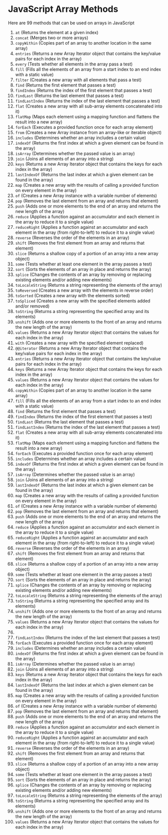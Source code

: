 # JavaScript Array Methods

Here are 99 methods that can be used on arrays in JavaScript

1. `at` (Returns the element at a given index)
2. `concat` (Merges two or more arrays)
3. `copyWithin` (Copies part of an array to another location in the same array)
4. `entries` (Returns a new Array Iterator object that contains the key/value pairs for each index in the array)
5. `every` (Tests whether all elements in the array pass a test)
6. `fill` (Fills all the elements of an array from a start index to an end index with a static value)
7. `filter` (Creates a new array with all elements that pass a test)
8. `find` (Returns the first element that passes a test)
9. `findIndex` (Returns the index of the first element that passes a test)
10. `findLast` (Returns the last element that passes a test)
11. `findLastIndex` (Returns the index of the last element that passes a test)
12. `flat` (Creates a new array with all sub-array elements concatenated into it)
13. `flatMap` (Maps each element using a mapping function and flattens the result into a new array)
14. `forEach` (Executes a provided function once for each array element)
15. `from` (Creates a new Array instance from an array-like or iterable object)
16. `includes` (Determines whether an array includes a certain value)
17. `indexOf` (Returns the first index at which a given element can be found in the array)
18. `isArray` (Determines whether the passed value is an array)
19. `join` (Joins all elements of an array into a string)
20. `keys` (Returns a new Array Iterator object that contains the keys for each index in the array)
21. `lastIndexOf` (Returns the last index at which a given element can be found in the array)
22. `map` (Creates a new array with the results of calling a provided function on every element in the array)
23. `of` (Creates a new Array instance with a variable number of elements)
24. `pop` (Removes the last element from an array and returns that element)
25. `push` (Adds one or more elements to the end of an array and returns the new length of the array)
26. `reduce` (Applies a function against an accumulator and each element in the array to reduce it to a single value)
27. `reduceRight` (Applies a function against an accumulator and each element in the array (from right-to-left) to reduce it to a single value)
28. `reverse` (Reverses the order of the elements in an array)
29. `shift` (Removes the first element from an array and returns that element)
30. `slice` (Returns a shallow copy of a portion of an array into a new array object)
31. `some` (Tests whether at least one element in the array passes a test)
32. `sort` (Sorts the elements of an array in place and returns the array)
33. `splice` (Changes the contents of an array by removing or replacing existing elements and/or adding new elements)
34. `toLocaleString` (Returns a string representing the elements of the array)
35. `toReversed` (Creates a new array with the elements in reverse order)
36. `toSorted` (Creates a new array with the elements sorted)
37. `toSpliced` (Creates a new array with the specified elements added and/or removed)
38. `toString` (Returns a string representing the specified array and its elements)
39. `unshift` (Adds one or more elements to the front of an array and returns the new length of the array)
40. `values` (Returns a new Array Iterator object that contains the values for each index in the array)
41. `with` (Creates a new array with the specified element replaced)
42. `@@iterator` (Returns a new Array Iterator object that contains the key/value pairs for each index in the array)
43. `entries` (Returns a new Array Iterator object that contains the key/value pairs for each index in the array)
44. `keys` (Returns a new Array Iterator object that contains the keys for each index in the array)
45. `values` (Returns a new Array Iterator object that contains the values for each index in the array)
46. `copyWithin` (Copies part of an array to another location in the same array)
47. `fill` (Fills all the elements of an array from a start index to an end index with a static value)
48. `find` (Returns the first element that passes a test)
49. `findIndex` (Returns the index of the first element that passes a test)
50. `findLast` (Returns the last element that passes a test)
51. `findLastIndex` (Returns the index of the last element that passes a test)
52. `flat` (Creates a new array with all sub-array elements concatenated into it)
53. `flatMap` (Maps each element using a mapping function and flattens the result into a new array)
54. `forEach` (Executes a provided function once for each array element)
55. `includes` (Determines whether an array includes a certain value)
56. `indexOf` (Returns the first index at which a given element can be found in the array)
57. `isArray` (Determines whether the passed value is an array)
58. `join` (Joins all elements of an array into a string)
59. `lastIndexOf` (Returns the last index at which a given element can be found in the array)
60. `map` (Creates a new array with the results of calling a provided function on every element in the array)
61. `of` (Creates a new Array instance with a variable number of elements)
62. `pop` (Removes the last element from an array and returns that element)
63. `push` (Adds one or more elements to the end of an array and returns the new length of the array)
64. `reduce` (Applies a function against an accumulator and each element in the array to reduce it to a single value)
65. `reduceRight` (Applies a function against an accumulator and each element in the array (from right-to-left) to reduce it to a single value)
66. `reverse` (Reverses the order of the elements in an array)
67. `shift` (Removes the first element from an array and returns that element)
68. `slice` (Returns a shallow copy of a portion of an array into a new array object)
69. `some` (Tests whether at least one element in the array passes a test)
70. `sort` (Sorts the elements of an array in place and returns the array)
71. `splice` (Changes the contents of an array by removing or replacing existing elements and/or adding new elements)
72. `toLocaleString` (Returns a string representing the elements of the array)
73. `toString` (Returns a string representing the specified array and its elements)
74. `unshift` (Adds one or more elements to the front of an array and returns the new length of the array)
75. `values` (Returns a new Array Iterator object that contains the values for each index in the array)
76. 
77. `findLastIndex` (Returns the index of the last element that passes a test)
78. `forEach` (Executes a provided function once for each array element)
79. `includes` (Determines whether an array includes a certain value)
80. `indexOf` (Returns the first index at which a given element can be found in the array)
81. `isArray` (Determines whether the passed value is an array)
82. `join` (Joins all elements of an array into a string)
83. `keys` (Returns a new Array Iterator object that contains the keys for each index in the array)
84. `lastIndexOf` (Returns the last index at which a given element can be found in the array)
85. `map` (Creates a new array with the results of calling a provided function on every element in the array)
86. `of` (Creates a new Array instance with a variable number of elements)
87. `pop` (Removes the last element from an array and returns that element)
88. `push` (Adds one or more elements to the end of an array and returns the new length of the array)
89. `reduce` (Applies a function against an accumulator and each element in the array to reduce it to a single value)
90. `reduceRight` (Applies a function against an accumulator and each element in the array (from right-to-left) to reduce it to a single value)
91. `reverse` (Reverses the order of the elements in an array)
92. `shift` (Removes the first element from an array and returns that element)
93. `slice` (Returns a shallow copy of a portion of an array into a new array object)
94. `some` (Tests whether at least one element in the array passes a test)
95. `sort` (Sorts the elements of an array in place and returns the array)
96. `splice` (Changes the contents of an array by removing or replacing existing elements and/or adding new elements)
97. `toLocaleString` (Returns a string representing the elements of the array)
98. `toString` (Returns a string representing the specified array and its elements)
99. `unshift` (Adds one or more elements to the front of an array and returns the new length of the array)
100. `values` (Returns a new Array Iterator object that contains the values for each index in the array)
